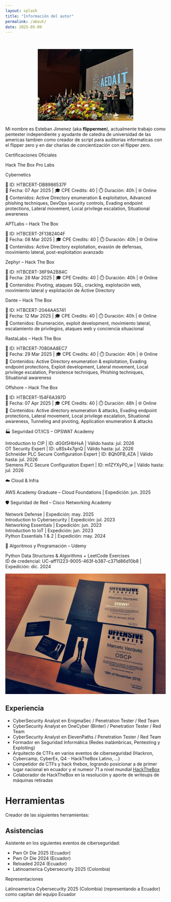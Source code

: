 ```yaml
---
layout: splash
title: "Información del autor"
permalink: /about/
date: 2025-05-09
---
```


<br>

<p align="center">
<img src="/assets/images/about/photo-portada.jpg">
</p> 

Mi nombre es Esteban Jimenez (aka **flippermen**), actualmente trabajo como pentester independiente y ayudante de catedra de universidad de las americas tambien como creador de script para auditorias informaticas con el flipper zero y en dar charlas de concientización con el flipper zero.

Certificaciones Oficiales

Hack The Box Pro Labs

Cybernetics  

📌 ID: HTBCERT-DB8986537F  
📅 Fecha: 07 Apr 2025 | 🎓 CPE Credits: 40 | ⏱️ Duración: 40h | 🌐 Online  
🔎 Contenidos: Active Directory enumeration & exploitation, Advanced phishing techniques, DevOps security controls, Evading endpoint protections, Lateral movement, Local privilege escalation, Situational awareness


APTLabs – Hack The Box  

📌 ID: HTBCERT-2F1382404F  
📅 Fecha: 08 Mar 2025 | 🎓 CPE Credits: 40 | ⏱️ Duración: 40h | 🌐 Online  
🔎 Contenidos: Active Directory exploitation, evasión de defensas, movimiento lateral, post-exploitation avanzado


Zephyr – Hack The Box  

📌 ID: HTBCERT-36F9A2B84C  
📅 Fecha: 28 Mar 2025 | 🎓 CPE Credits: 40 | ⏱️ Duración: 40h | 🌐 Online  
🔎 Contenidos: Pivoting, ataques SQL, cracking, explotación web, movimiento lateral y explotación de Active Directory


Dante – Hack The Box  

📌 ID: HTBCERT-2044AA5741  
📅 Fecha: 12 Mar 2025 | 🎓 CPE Credits: 40 | ⏱️ Duración: 40h | 🌐 Online  
🔎 Contenidos: Enumeración, exploit development, movimiento lateral, escalamiento de privilegios, ataques web y conciencia situacional


RastaLabs – Hack The Box  

📌 ID: HTBCERT-7080AA8EC7  
📅 Fecha: 29 Mar 2025 | 🎓 CPE Credits: 40 | ⏱️ Duración: 40h | 🌐 Online  
🔎 Contenidos: Active Directory enumeration & exploitation, Evading endpoint protections, Exploit development, Lateral movement, Local privilege escalation, Persistence techniques, Phishing techniques, Situational awareness


Offshore – Hack The Box  

📌 ID: HTBCERT-154F6A397D  
📅 Fecha: 07 Apr 2025 | 🎓 CPE Credits: 40 | ⏱️ Duración: 48h | 🌐 Online  
🔎 Contenidos: Active directory enumeration & attacks, Evading endpoint protections, Lateral movement, Local privilege escalation, Situational awareness, Tunneling and pivoting, Application enumeration & attacks



🏭 Seguridad OT/ICS – OPSWAT Academy

Introduction to CIP | ID: dGGt5HbHsA | Válido hasta: jul. 2026  
OT Security Expert | ID: u8Ss4x7gnQ | Válido hasta: jul. 2026  
Schneider PLC Secure Configuration Expert | ID: 8Qh0FB_4ZA | Válido hasta: jul. 2026  
Siemens PLC Secure Configuration Expert | ID: m1ZYXyP0_w | Válido hasta: jul. 2026

☁️ Cloud & Infra

AWS Academy Graduate – Cloud Foundations | Expedición: jun. 2025

🛡️ Seguridad de Red – Cisco Networking Academy

Network Defense | Expedición: may. 2025  
Introduction to Cybersecurity | Expedición: jul. 2023  
Networking Essentials | Expedición: jun. 2023  
Introduction to IoT | Expedición: jun. 2023  
Python Essentials 1 & 2 | Expedición: may. 2024

🧮 Algoritmos y Programación – Udemy

Python Data Structures & Algorithms + LeetCode Exercises  
ID de credencial: UC-aff11223-9005-463f-b387-c371d86d10b8 | Expedición: dic. 2024



<p align="center">
<img src="/assets/images/about/certs.jpeg">
</p>


## Experiencia
- CyberSecurity Analyst en EnigmaSec / Penetration Tester / Red Team
- CyberSecurity Analyst en OneCyber (Binter) / Penetration Tester / Red Team
- CyberSecurity Analyst en ElevenPaths / Penetration Tester / Red Team
- Formador en Seguridad Informática (Redes inalámbricas, Pentesting y Exploiting)
- Arquitecto de CTFs en varios eventos de ciberseguridad (Hackron, Cybercamp, CyberEx, Q4 - HackTheBox Latino, ...)
- Competidor de CTFs y hack thebox, logrando posicionar a de primer lugar nacional en ecuador y el numeor 71 a nivel mundial [HackTheBox](https://hackthebox.eu)
- Colaborador de HackTheBox en la resolución y aporte de writeups de máquinas retiradas

# Herramientas
Creador de las siguientes herramientas:


## Asistencias
Asistente en los siguientes eventos de ciberseguridad:

- Pwn Or Die 2025 (Ecuador)
- Pwn Or Die 2024 (Ecuador)
- Reloaded 2024  (Ecuador)
- Latinoamerica Cybersecurity 2025 (Colombia)

Representaciones

Latinoamerica Cybersecurity 2025 (Colombia) (representando a Ecuador) 
como capitan del equipo Ecuador 
